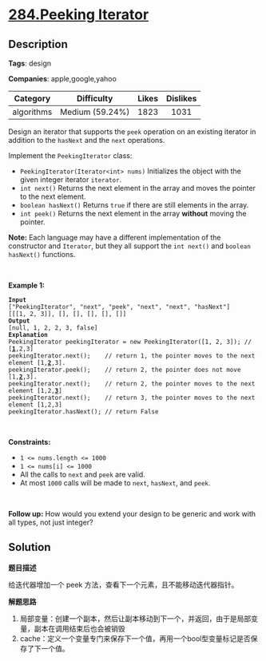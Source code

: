 # [284.Peeking Iterator](https://leetcode.com/problems/peeking-iterator/description/)

## Description

**Tags**: design

**Companies**: apple,google,yahoo

| Category | Difficulty | Likes | Dislikes |
| :------: | :--------: | :---: | :------: |
| algorithms | Medium (59.24%) | 1823 | 1031 |


<p>Design an iterator that supports the <code>peek</code> operation on an existing iterator in addition to the <code>hasNext</code> and the <code>next</code> operations.</p>
<p>Implement the <code>PeekingIterator</code> class:</p>
<ul>
  <li><code>PeekingIterator(Iterator&lt;int&gt; nums)</code> Initializes the object with the given integer iterator <code>iterator</code>.</li>
  <li><code>int next()</code> Returns the next element in the array and moves the pointer to the next element.</li>
  <li><code>boolean hasNext()</code> Returns <code>true</code> if there are still elements in the array.</li>
  <li><code>int peek()</code> Returns the next element in the array <strong>without</strong> moving the pointer.</li>
</ul>
<p><strong>Note:</strong> Each language may have a different implementation of the constructor and <code>Iterator</code>, but they all support the <code>int next()</code> and <code>boolean hasNext()</code> functions.</p>
<p>&nbsp;</p>
<p><strong class="example">Example 1:</strong></p>
<pre><code><strong>Input</strong>
[&quot;PeekingIterator&quot;, &quot;next&quot;, &quot;peek&quot;, &quot;next&quot;, &quot;next&quot;, &quot;hasNext&quot;]
[[[1, 2, 3]], [], [], [], [], []]
<strong>Output</strong>
[null, 1, 2, 2, 3, false]
<strong>Explanation</strong>
PeekingIterator peekingIterator = new PeekingIterator([1, 2, 3]); // [<u><strong>1</strong></u>,2,3]
peekingIterator.next();    // return 1, the pointer moves to the next element [1,<u><strong>2</strong></u>,3].
peekingIterator.peek();    // return 2, the pointer does not move [1,<u><strong>2</strong></u>,3].
peekingIterator.next();    // return 2, the pointer moves to the next element [1,2,<u><strong>3</strong></u>]
peekingIterator.next();    // return 3, the pointer moves to the next element [1,2,3]
peekingIterator.hasNext(); // return False</code></pre>
<p>&nbsp;</p>
<p><strong>Constraints:</strong></p>
<ul>
  <li><code>1 &lt;= nums.length &lt;= 1000</code></li>
  <li><code>1 &lt;= nums[i] &lt;= 1000</code></li>
  <li>All the calls to <code>next</code> and <code>peek</code> are valid.</li>
  <li>At most <code>1000</code> calls will be made to <code>next</code>, <code>hasNext</code>, and <code>peek</code>.</li>
</ul>
<p>&nbsp;</p>
<strong>Follow up:</strong> How would you extend your design to be generic and work with all types, not just integer?

## Solution

**题目描述**

给迭代器增加一个 peek 方法，查看下一个元素，且不能移动迭代器指针。

**解题思路**

1. 局部变量：创建一个副本，然后让副本移动到下一个，并返回，由于是局部变量，副本在调用结束后也会被销毁
2. cache：定义一个变量专门来保存下一个值，再用一个bool型变量标记是否保存了下一个值。

